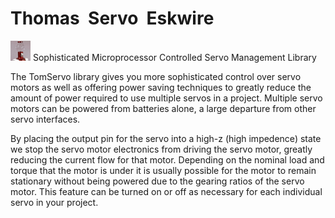 # Thomas  Servo  Eskwire

![TomServo32x32.png](TomServo32x32.png) Sophisticated Microprocessor Controlled Servo Management Library

The TomServo library gives you more sophisticated control over 
servo motors as well as offering power saving techniques to 
greatly reduce the amount of power required to use multiple 
servos in a project.  Multiple servo motors can be powered from 
batteries alone, a large departure from other servo interfaces.
 
By placing the output pin for the servo into a high-z 
(high impedence) state we stop the servo motor electronics
from driving the servo motor, greatly reducing the current flow
for that motor.  Depending on the nominal load and torque 
that the motor is under it is usually possible for the motor 
to remain stationary without being powered due to the gearing
ratios of the servo motor.  This feature can be turned on or off
as necessary for each individual servo in your project.
